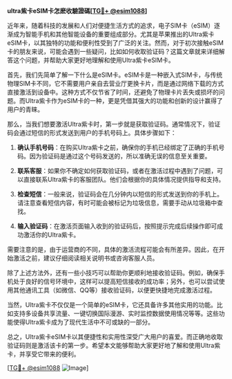 **ultra紫卡eSIM卡怎麽收驗證碼[[TG💪+ @esim1088](https://t.me/s/esim1088)]**

近年来，随着科技的发展和人们对便捷生活方式的追求，电子SIM卡（eSIM）逐渐成为智能手机和其他智能设备的重要组成部分。尤其是苹果推出的Ultra紫卡eSIM卡，以其独特的功能和便利性受到了广泛的关注。然而，对于初次接触eSIM卡的朋友来说，可能会遇到一些疑问，比如如何收取验证码？这篇文章就来详细解答这个问题，并帮助大家更好地理解和使用Ultra紫卡eSIM卡。

首先，我们先简单了解一下什么是eSIM卡。eSIM卡是一种嵌入式SIM卡，与传统物理SIM卡不同，它不需要用户亲自去营业厅更换卡片，而是通过网络下载的方式直接激活到设备中。这种方式不仅节省了时间，还避免了物理卡片丢失或损坏的问题。而Ultra紫卡作为eSIM卡的一种，更是凭借其强大的功能和创新的设计赢得了用户的青睐。

那么，当我们想要激活Ultra紫卡时，第一步就是获取验证码。通常情况下，验证码会通过短信的形式发送到用户的手机号码上。具体步骤如下：

1. **确认手机号码**：在购买Ultra紫卡之前，确保你的手机已经绑定了正确的手机号码。因为验证码是通过这个号码发送的，所以准确无误的信息至关重要。

2. **联系客服**：如果你不确定如何获取验证码，或者在激活过程中遇到了问题，可以直接联系Ultra紫卡的客服团队。他们会根据你的具体情况提供指导和支持。

3. **检查短信**：一般来说，验证码会在几分钟内以短信的形式发送到你的手机上。请注意查看短信内容，有时可能会被标记为垃圾信息，需要手动从垃圾箱中查找。

4. **输入验证码**：在激活页面输入收到的验证码后，按照提示完成后续操作即可成功激活你的Ultra紫卡。

需要注意的是，由于运营商的不同，具体的激活流程可能会有所差异。因此，在开始激活之前，建议仔细阅读相关说明书或咨询客服人员。

除了上述方法外，还有一些小技巧可以帮助你更顺利地接收验证码。例如，确保手机处于良好的信号环境中，这样可以提高短信接收的成功率；另外，也可以尝试使用其他通讯工具（如微信、QQ等）接收验证码，以便更快捷地完成激活过程。

当然，Ultra紫卡不仅仅是一个简单的eSIM卡，它还具备许多其他实用的功能。比如支持多设备共享流量、一键切换国际漫游、实时监控数据使用情况等等。这些功能使得Ultra紫卡成为了现代生活中不可或缺的一部分。

总之，Ultra紫卡eSIM卡以其便捷性和实用性深受广大用户的喜爱。而正确地收取验证码则是激活该卡的第一步。希望本文能够帮助大家更好地了解和使用Ultra紫卡，并享受它带来的便利。

[[TG💪+ @esim1088](https://t.me/s/esim1088) ![Image](https://i.postimg.cc/4NQfJmqS/Snipaste-2025-05-13-00-14-12.png)]
